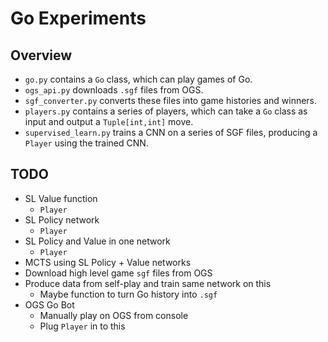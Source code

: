 # Go Experiments

## Overview

* `go.py` contains a `Go` class, which can play games of Go.
* `ogs_api.py` downloads `.sgf` files from OGS.
* `sgf_converter.py` converts these files into game histories and winners.
* `players.py` contains a series of players, which can take a `Go` class as input
and output a `Tuple[int,int]` move.
* `supervised_learn.py` trains a CNN on a series of SGF files, producing a
`Player` using the trained CNN.

## TODO

* SL Value function
    * `Player`
* SL Policy network
    * `Player`
* SL Policy and Value in one network
    * `Player`
* MCTS using SL Policy + Value networks
* Download high level game `sgf` files from OGS
* Produce data from self-play and train same network on this
    * Maybe function to turn Go history into `.sgf`
* OGS Go Bot
    * Manually play on OGS from console
    * Plug `Player` in to this